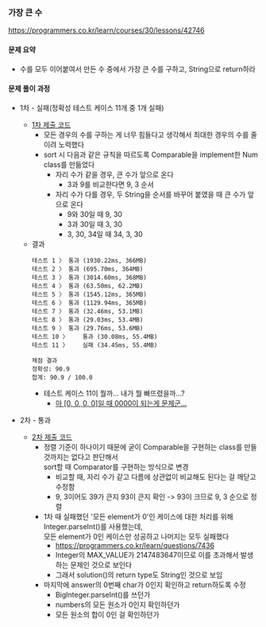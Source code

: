 ### 가장 큰 수
https://programmers.co.kr/learn/courses/30/lessons/42746

#### 문제 요약
* 수를 모두 이어붙여서 만든 수 중에서 가장 큰 수를 구하고, String으로 return하라

#### 문제 풀이 과정
* 1차 - 실패(정확성 테스트 케이스 11개 중 1개 실패)
    * [1차 제출 코드](solution1.java)
        * 모든 경우의 수를 구하는 게 너무 힘들다고 생각해서 최대한 경우의 수를 줄이려 노력했다
        * sort 시 다음과 같은 규칙을 따르도록 Comparable을 implement한 Num class를 만듦었다
            * 자리 수가 같을 경우, 큰 수가 앞으로 온다
                * 3과 9를 비교한다면 9, 3 순서
            * 자리 수가 다를 경우, 두 String을 순서를 바꾸어 붙였을 때 큰 수가 앞으로 온다
                * 9와 30일 때 9, 30
                * 3과 30일 때 3, 30
                * 3, 30, 34일 때 34, 3, 30
    * 결과
        ```
        테스트 1 〉	통과 (1930.22ms, 366MB)
        테스트 2 〉	통과 (695.70ms, 364MB)
        테스트 3 〉	통과 (3014.60ms, 368MB)
        테스트 4 〉	통과 (63.50ms, 62.2MB)
        테스트 5 〉	통과 (1545.12ms, 365MB)
        테스트 6 〉	통과 (1129.94ms, 365MB)
        테스트 7 〉	통과 (32.46ms, 53.1MB)
        테스트 8 〉	통과 (29.03ms, 53.4MB)
        테스트 9 〉	통과 (29.76ms, 53.6MB)
        테스트 10 〉	통과 (30.08ms, 55.4MB)
        테스트 11 〉	실패 (34.45ms, 55.4MB)

        채점 결과
        정확성: 90.9
        합계: 90.9 / 100.0
        ```
        * 테스트 케이스 11이 뭘까... 내가 뭘 빠뜨렸을까...?
            * [아 [0, 0, 0, 0]일 때 0000이 되는게 문제군...](https://programmers.co.kr/learn/questions/8011)

* 2차 - 통과
    * [2차 제출 코드](solution2.java)
        * 정렬 기준이 하나이기 때문에 굳이 Comparable을 구현하는 class를 만들 것까지는 없다고 판단해서  
        sort할 때 Comparator를 구현하는 방식으로 변경
            * 비교할 때, 자리 수가 같고 다름에 상관없이 비교해도 된다는 걸 깨닫고 수정함
            * 9, 3이어도 39가 큰지 93이 큰지 확인 -> 93이 크므로 9, 3 순으로 정렬
        * 1차 때 실패했던 '모든 element가 0'인 케이스에 대한 처리를 위해 Integer.parseInt()를 사용했는데,  
        모든 element가 0인 케이스만 성공하고 나머지는 모두 실패했다
            * https://programmers.co.kr/learn/questions/7436
            * Integer의 MAX_VALUE가 2147483647이므로 이를 초과해서 발생하는 문제인 것으로 보인다
            * 그래서 solution()의 return type도 String인 것으로 보임
        * 마지막에 answer의 0번째 char가 0인지 확인하고 return하도록 수정
            * BigInteger.parseInt()를 쓰던가
            * numbers의 모든 원소가 0인지 확인하던가
            * 모든 원소의 합이 0인 걸 확인하던가